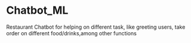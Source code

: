 # Chatbot_ML
Restaurant Chatbot for helping on different task, like greeting users, take order on different food/drinks,among other functions
